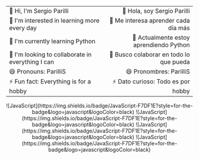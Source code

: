 <div align="center">
  <table>
    <tr>
      <td>👋 Hi, I'm Sergio Parilli</td>
      <td align="right">👋 Hola, soy Sergio Parilli</td>
    </tr>
    <tr>
      <td>👀 I'm interested in learning more every day</td>
      <td align="right">👀 Me interesa aprender cada día más</td>
    </tr>
    <tr>
      <td>🌱 I'm currently learning Python</td>
      <td align="right">🌱 Actualmente estoy aprendiendo Python</td>
    </tr>
    <tr>
      <td>💞️ I'm looking to collaborate in everything I can</td>
      <td align="right">💞️ Busco colaborar en todo lo que pueda</td>
    </tr>
    <tr>
      <td>😄 Pronouns: ParilliS</td>
      <td align="right">😄 Pronombres: ParilliS</td>
    </tr>
    <tr>
      <td>⚡ Fun fact: Everything is for a hobby</td>
      <td align="right">⚡ Dato curioso: Todo es por hobby</td>
    </tr>
  </table>
</div>
<div align="center">
  <tr>
    <td>
      ![JavaScript](https://img.shields.io/badge/JavaScript-F7DF1E?style=for-the-badge&logo=javascript&logoColor=black)
      ![JavaScript](https://img.shields.io/badge/JavaScript-F7DF1E?style=for-the-badge&logo=javascript&logoColor=black)
      ![JavaScript](https://img.shields.io/badge/JavaScript-F7DF1E?style=for-the-badge&logo=javascript&logoColor=black)
      ![JavaScript](https://img.shields.io/badge/JavaScript-F7DF1E?style=for-the-badge&logo=javascript&logoColor=black)
    </td>
  </tr>
</div>

